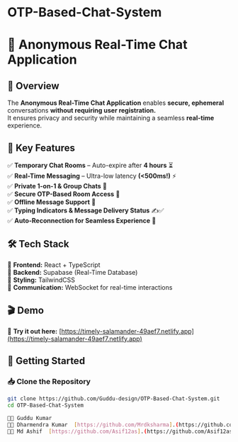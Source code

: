 # OTP-Based-Chat-System

# 🚀 Anonymous Real-Time Chat Application  

## 🌟 Overview  
The **Anonymous Real-Time Chat Application** enables **secure, ephemeral** conversations **without requiring user registration.**  
It ensures privacy and security while maintaining a seamless **real-time** experience.  

## 🔑 Key Features  
✅ **Temporary Chat Rooms** – Auto-expire after **4 hours** ⏳  
✅ **Real-Time Messaging** – Ultra-low latency **(<500ms!)** ⚡  
✅ **Private 1-on-1 & Group Chats** 👥  
✅ **Secure OTP-Based Room Access** 🔐  
✅ **Offline Message Support** 📩  
✅ **Typing Indicators & Message Delivery Status** ✍️✅  
✅ **Auto-Reconnection for Seamless Experience** 🔄  

## 🛠️ Tech Stack  
🚀 **Frontend:** React + TypeScript  
🔗 **Backend:** Supabase (Real-Time Database)  
🎨 **Styling:** TailwindCSS  
💬 **Communication:** WebSocket for real-time interactions  

## 🎬 Demo  
🔗 **Try it out here:** [https://timely-salamander-49aef7.netlify.app](https://timely-salamander-49aef7.netlify.app)  

## 🚀 Getting Started  

### 📥 Clone the Repository  
```bash
git clone https://github.com/Guddu-design/OTP-Based-Chat-System.git
cd OTP-Based-Chat-System

👨‍💻 Guddu Kumar  
👨‍💻 Dharmendra Kumar  [https://github.com/Mrdksharma].(https://github.com/Mrdksharma)
👨‍💻 Md Ashif  [https://github.com/Asif12as].(https://github.com/Asif12as)
